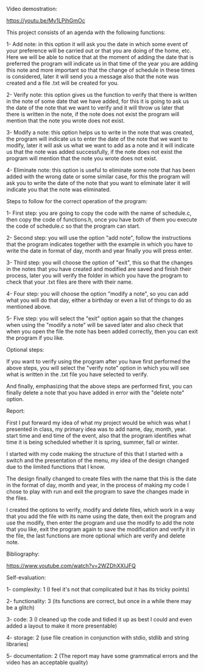 Video demostration:

https://youtu.be/Mv1LPihGmOc

This project consists of an agenda with the following functions:

1- Add note: in this option it will ask you the date in which some event of your preference will be carried out or that you are doing of the home, etc. Here we will be able to notice that at the moment of adding the date that is preferred the program will indicate us in that time of the year you are adding this note and more important so that the change of schedule in these times is considered, later it will send you a message also that the note was created and a file .txt will be created for you.

2- Verify note: this option gives us the function to verify that there is written in the note of some date that we have added, for this it is going to ask us the date of the note that we want to verify and it will throw us later that there is written in the note, if the note does not exist the program will mention that the note you wrote does not exist.

3- Modify a note: this option helps us to write in the note that was created, the program will indicate us to enter the date of the note that we want to modify, later it will ask us what we want to add as a note and it will indicate us that the note was added successfully, if the note does not exist the program will mention that the note you wrote does not exist.

4- Eliminate note: this option is useful to eliminate some note that has been added with the wrong date or some similar case, for this the program will ask you to write the date of the note that you want to eliminate later it will indicate you that the note was eliminated.

Steps to follow for the correct operation of the program:

1- First step: you are going to copy the code with the name of schedule.c, then copy the code of functions.h, once you have both of them you execute the code of schedule.c so that the program can start.

2- Second step: you will use the option "add note", follow the instructions that the program indicates together with the example in which you have to write the date in format of day, month and year finally you will press enter.

3- Third step: you will choose the option of "exit", this so that the changes in the notes that you have created and modified are saved and finish their process, later you will verify the folder in which you have the program to check that your .txt files are there with their name.

4- Four step: you will choose the option "modify a note", so you can add what you will do that day, either a birthday or even a list of things to do as mentioned above.

5- Five step: you will select the "exit" option again so that the changes when using the "modify a note" will be saved later and also check that when you open the file the note has been added correctly, then you can exit the program if you like.

Optional steps:

If you want to verify using the program after you have first performed the above steps, you will select the "verify note" option in which you will see what is written in the .txt file you have selected to verify.

And finally, emphasizing that the above steps are performed first, you can finally delete a note that you have added in error with the "delete note" option.

Report:

First I put forward my idea of what my project would be which was what I presented in class, my primary idea was to add name, day, month, year. start time and end time of the event, also that the program identifies what time it is being scheduled whether it is spring, summer, fall or winter.

I started with my code making the structure of this that I started with a switch and the presentation of the menu, my idea of the design changed due to the limited functions that I know.

The design finally changed to create files with the name that this is the date in the format of day, month and year, in the process of making my code I chose to play with run and exit the program to save the changes made in the files.

I created the options to verify, modify and delete files, which work in a way that you add the file with its name using the date, then exit the program and use the modify, then enter the program and use the modify to add the note that you like, exit the program again to save the modification and verify it in the file, the last functions are more optional which are verify and delete note.

Bibliography:

https://www.youtube.com/watch?v=2WZDhXXIJFQ

Self-evaluation:

1- complexity: 1 (I feel it's not that complicated but it has its tricky points)

2- functionality: 3 (its functions are correct, but once in a while there may be a glitch)

3- code: 3 (I cleaned up the code and tidied it up as best I could and even added a layout to make it more presentable)

4- storage: 2 (use file creation in conjunction with stdio, stdlib and string libraries)

5- documentation: 2 (The report may have some grammatical errors and the video has an acceptable quality)

